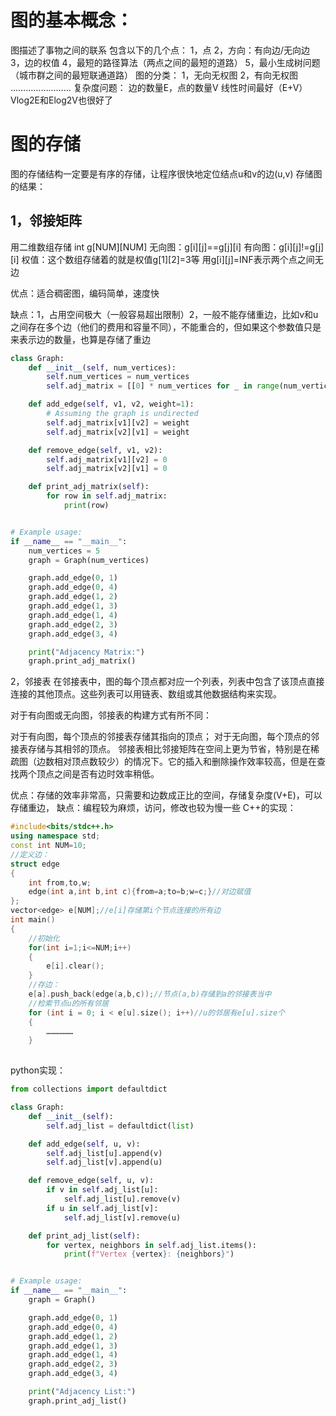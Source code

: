 # 图的基本概念：

图描述了事物之间的联系
包含以下的几个点：
    1，点
    2，方向：有向边/无向边
    3，边的权值
    4，最短的路径算法（两点之间的最短的道路）
    5，最小生成树问题（城市群之间的最短联通道路）
图的分类：
    1，无向无权图
    2，有向无权图
    ……………………
复杂度问题：
边的数量E，点的数量V
线性时间最好（E+V）
Vlog2E和Elog2V也很好了

# 图的存储

图的存储结构一定要是有序的存储，让程序很快地定位结点u和v的边(u,v)
存储图的结果：
## 1，邻接矩阵

用二维数组存储
int g[NUM][NUM]
无向图：g[i][j]==g[j][i]
有向图：g[i][j]!=g[j][i]
权值：这个数组存储着的就是权值g[1][2]=3等
用g[i][j]=INF表示两个点之间无边

优点：适合稠密图，编码简单，速度快

缺点：1，占用空间极大（一般容易超出限制）2，一般不能存储重边，比如v和u之间存在多个边（他们的费用和容量不同），不能重合的，但如果这个参数值只是来表示边的数量，也算是存储了重边

```py
class Graph:
    def __init__(self, num_vertices):
        self.num_vertices = num_vertices
        self.adj_matrix = [[0] * num_vertices for _ in range(num_vertices)]

    def add_edge(self, v1, v2, weight=1):
        # Assuming the graph is undirected
        self.adj_matrix[v1][v2] = weight
        self.adj_matrix[v2][v1] = weight

    def remove_edge(self, v1, v2):
        self.adj_matrix[v1][v2] = 0
        self.adj_matrix[v2][v1] = 0

    def print_adj_matrix(self):
        for row in self.adj_matrix:
            print(row)


# Example usage:
if __name__ == "__main__":
    num_vertices = 5
    graph = Graph(num_vertices)

    graph.add_edge(0, 1)
    graph.add_edge(0, 4)
    graph.add_edge(1, 2)
    graph.add_edge(1, 3)
    graph.add_edge(1, 4)
    graph.add_edge(2, 3)
    graph.add_edge(3, 4)

    print("Adjacency Matrix:")
    graph.print_adj_matrix()

```
2，邻接表
在邻接表中，图的每个顶点都对应一个列表，列表中包含了该顶点直接连接的其他顶点。这些列表可以用链表、数组或其他数据结构来实现。

对于有向图或无向图，邻接表的构建方式有所不同：

对于有向图，每个顶点的邻接表存储其指向的顶点；
对于无向图，每个顶点的邻接表存储与其相邻的顶点。
邻接表相比邻接矩阵在空间上更为节省，特别是在稀疏图（边数相对顶点数较少）的情况下。它的插入和删除操作效率较高，但是在查找两个顶点之间是否有边时效率稍低。

优点：存储的效率非常高，只需要和边数成正比的空间，存储复杂度(V+E)，可以存储重边，
缺点：编程较为麻烦，访问，修改也较为慢一些
C++的实现：
```c++
#include<bits/stdc++.h>
using namespace std;
const int NUM=10;
//定义边：
struct edge
{
    int from,to,w;
    edge(int a,int b,int c){from=a;to=b;w=c;}//对边赋值
};
vector<edge> e[NUM];//e[i]存储第i个节点连接的所有边
int main()
{
    //初始化
    for(int i=1;i<=NUM;i++)
    {
        e[i].clear();
    }
    //存边：
    e[a].push_back(edge(a,b,c));//节点(a,b)存储到a的邻接表当中
    //检索节点u的所有邻居
    for (int i = 0; i < e[u].size(); i++)//u的邻居有e[u].size个
    {
        ……………… 
    }
    
```
python实现：
```py
from collections import defaultdict

class Graph:
    def __init__(self):
        self.adj_list = defaultdict(list)

    def add_edge(self, u, v):
        self.adj_list[u].append(v)
        self.adj_list[v].append(u)

    def remove_edge(self, u, v):
        if v in self.adj_list[u]:
            self.adj_list[u].remove(v)
        if u in self.adj_list[v]:
            self.adj_list[v].remove(u)

    def print_adj_list(self):
        for vertex, neighbors in self.adj_list.items():
            print(f"Vertex {vertex}: {neighbors}")


# Example usage:
if __name__ == "__main__":
    graph = Graph()

    graph.add_edge(0, 1)
    graph.add_edge(0, 4)
    graph.add_edge(1, 2)
    graph.add_edge(1, 3)
    graph.add_edge(1, 4)
    graph.add_edge(2, 3)
    graph.add_edge(3, 4)

    print("Adjacency List:")
    graph.print_adj_list()

```